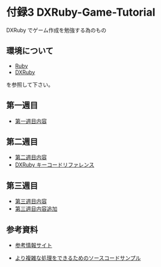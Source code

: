 付録3 DXRuby-Game-Tutorial
====================

DXRuby でゲーム作成を勉強する為のもの

## 環境について

- [Ruby](http://www.ruby-lang.org/ja/)
- [DXRuby](http://dxruby.sourceforge.jp)

を参照して下さい。

## 第一週目

- [第一週目内容](./first-week.md)

## 第二週目

- [第二週目内容](./second-week.md)
- [DXRuby キーコードリファレンス](http://dxruby.sourceforge.jp/DXRubyReference/2009823193120640.htm)

## 第三週目

- [第三週目内容](./third-week.md)
- [第三週目内容追加](./third-week-addition.md)

## 参考資料

- [参考情報サイト](./reference.md)

- [より複雑な処理をできるためのソースコードサンプル](./resource.md)


